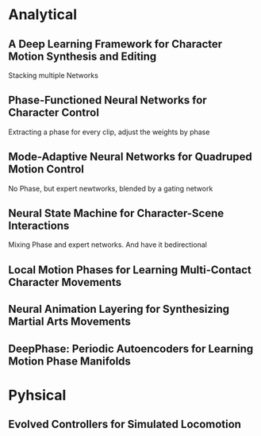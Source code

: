 
# Analytical
## A Deep Learning Framework for Character Motion Synthesis and Editing
Stacking multiple Networks

## Phase-Functioned Neural Networks for Character Control
Extracting a phase for every clip, adjust the weights by phase

## Mode-Adaptive Neural Networks for Quadruped Motion Control
No Phase, but expert newtworks, blended by a gating network

## Neural State Machine for Character-Scene Interactions
Mixing Phase and expert networks. And have it bedirectional

## Local Motion Phases for Learning Multi-Contact Character Movements


## Neural Animation Layering for Synthesizing Martial Arts Movements

## DeepPhase: Periodic Autoencoders for Learning Motion Phase Manifolds



# Pyhsical
## Evolved Controllers for Simulated Locomotion


